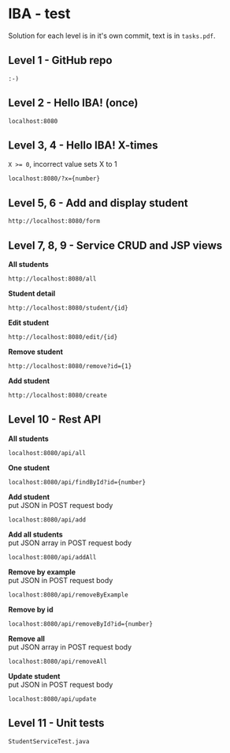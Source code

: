# IBA - test

Solution for each level is in it's own commit, text is in ``tasks.pdf``.

## Level 1 - GitHub repo
```
:-)
```

## Level 2 - Hello IBA! (once)
```
localhost:8080
```

## Level 3, 4 - Hello IBA! X-times  
``X >= 0``, incorrect value sets X to 1
```
localhost:8080/?x={number}
```
## Level 5, 6 - Add and display student
```
http://localhost:8080/form
```
## Level 7, 8, 9  - Service CRUD and JSP views  
**All students**
```
http://localhost:8080/all
```
**Student detail**
```
http://localhost:8080/student/{id}
```
**Edit student**
```
http://localhost:8080/edit/{id}
```
**Remove student**
```
http://localhost:8080/remove?id={1}
```
**Add student**
```
http://localhost:8080/create
```
## Level 10 - Rest API  
**All students**
```
localhost:8080/api/all
```
**One student**
```
localhost:8080/api/findById?id={number}
```
**Add student**  
put JSON in POST request body
```
localhost:8080/api/add
```
**Add all students**  
put JSON array in POST request body
```
localhost:8080/api/addAll
```
**Remove by example**  
put JSON in POST request body
```
localhost:8080/api/removeByExample
```
**Remove by id**
```
localhost:8080/api/removeById?id={number}
```
**Remove all**  
put JSON array in POST request body
```
localhost:8080/api/removeAll
```
**Update student**  
put JSON in POST request body
```
localhost:8080/api/update
```
## Level 11 - Unit tests
```
StudentServiceTest.java
```
